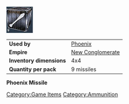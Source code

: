 ![](../images/Pheonixmissle.jpg "Pheonixmissle.jpg")

|                          |                                                |
| ------------------------ | ---------------------------------------------- |
| **Used by**              | [Phoenix](../weapons/Phoenix.md)               |
| **Empire**               | [New Conglomerate](../etc/New_Conglomerate.md) |
| **Inventory dimensions** | 4x4                                            |
| **Quantity per pack**    | 9 missiles                                     |

**Phoenix Missile**

[Category:Game Items](Category:Game_Items.md)
[Category:Ammunition](Category:Ammunition.md)
